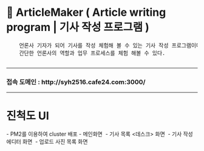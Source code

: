 <h1> 📰 ArticleMaker ( Article writing program | 기사 작성 프로그램 ) </h1>
<div>  
  <pre>
    언론사 기자가 되어 기사를 작성 체험해 볼 수 있는 기사 작성 프로그램이다.
    간단한 언론사의 역할과 업무 프로세스를 체험 해볼 수 있다.
  </pre>
</div>
<hr/>

<div>
<h3>접속 도메인 : http://syh2516.cafe24.com:3000/</h3>
</div>
<hr/>

<h1>진척도 UI</h1>   
- PM2를 이용하여 cluster 배포
- 메인화면
<img src="https://github.com/yhyoon1004/ArticleMaker/assets/79188190/99873098-b343-4f45-a92f-ece24ed89543" alt=""/>
- 기사 목록 <데스크> 화면
<img src="https://github.com/yhyoon1004/ArticleMaker/assets/79188190/324756fe-1172-4104-8731-b9505026d414" alt=""/>
- 기사 작성 에디터 화면
<img src="https://github.com/yhyoon1004/ArticleMaker/assets/79188190/073578ac-15d2-4e43-b874-b162d0abac6e" alt=""/>
- 업로드 사진 목록 화면
<img src="https://github.com/yhyoon1004/ArticleMaker/assets/79188190/992fd388-f3d6-4f2a-a6bf-61b63006f36f" alt=""/>

